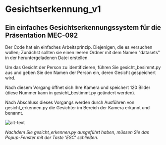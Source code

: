 # Gesichtserkennung_v1

## Ein einfaches Gesichtserkennungssystem für die Präsentation MEC-092

Der Code hat ein einfaches Arbeitsprinzip. Diejenigen, die es versuchen wollen; Zunächst sollten sie einen leeren Ordner mit dem Namen "datasets" in der heruntergeladenen Datei erstellen.

Um das Gesicht der Person zu identifizieren, führen Sie gesicht_besimmt.py aus und geben Sie den Namen der Person ein, deren Gesicht gespeichert wird.

Nach diesem Vorgang öffnet sich Ihre Kamera und speichert 120 Bilder (diese Nummer kann in gesicht_bestimmt.py geändert werden).

Nach Abschluss dieses Vorgangs werden durch Ausführen von gesicht_erkennen.py die Gesichter im Bereich der Kamera erkannt und benannt.


![alt-text](https://user-images.githubusercontent.com/74678515/119706362-8c02d380-be62-11eb-9a3a-64944b432d76.gif)

*Nachdem Sie gesicht_erkennen.py ausgeführt haben, müssen Sie das Popup-Fenster mit der Taste 'ESC' schließen.*
